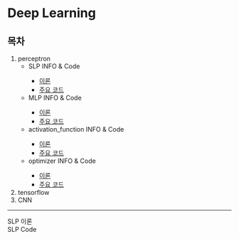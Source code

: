 # Deep Learning

## 목차

1. perceptron
    - SLP
      <detail>
      <summnary>INFO & Code</summary>
        - [이론](#SLP-INFO)
        - [주요 코드](#SLP-Code)
          </detail>
    - MLP
      <detail>
      <summnary>INFO & Code</summary>
        - [이론](#MLP-INFO)
        - [주요 코드](#MLP-Code)
          </detail>
    - activation_function
      <detail>
      <summnary>INFO & Code</summary>
        - [이론](#act-INFO)
        - [주요 코드](#act-Code)
          </detail>
    - optimizer
      <detail>
      <summnary>INFO & Code</summary>
        - [이론](#opi-INFO)
        - [주요 코드](#opi-Code)
          </detail>
2. tensorflow
3. CNN

---

<div id=SLP_INFO>SLP 이론</div>
<div id=SLP_Code>SLP Code</div>
